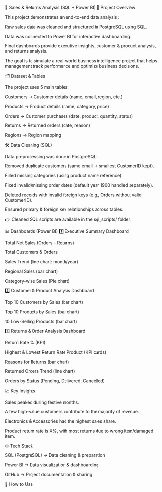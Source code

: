 🛒 Sales & Returns Analysis (SQL + Power BI)
📌 Project Overview

This project demonstrates an end-to-end data analysis :

Raw sales data was cleaned and structured in PostgreSQL using SQL.

Data was connected to Power BI for interactive dashboarding.

Final dashboards provide executive insights, customer & product analysis, and returns analysis.

The goal is to simulate a real-world business intelligence project that helps management track performance and optimize business decisions.

🗂️ Dataset & Tables

The project uses 5 main tables:

Customers → Customer details (name, email, region, etc.)

Products → Product details (name, category, price)

Orders → Customer purchases (date, product, quantity, status)

Returns → Returned orders (date, reason)

Regions → Region mapping

🛠️ Data Cleaning (SQL)

Data preprocessing was done in PostgreSQL:

Removed duplicate customers (same email → smallest CustomerID kept).

Filled missing categories (using product name reference).

Fixed invalid/missing order dates (default year 1900 handled separately).

Deleted records with invalid foreign keys (e.g., Orders without valid CustomerID).

Ensured primary & foreign key relationships across tables.

👉 Cleaned SQL scripts are available in the sql_scripts/ folder.

📊 Dashboards (Power BI)
1️⃣ Executive Summary Dashboard

Total Net Sales (Orders – Returns)

Total Customers & Orders

Sales Trend (line chart: month/year)

Regional Sales (bar chart)

Category-wise Sales (Pie chart)

2️⃣ Customer & Product Analysis Dashboard

Top 10 Customers by Sales (bar chart)

Top 10 Products by Sales (bar chart)

10 Low-Selling Products (bar chart)

3️⃣ Returns & Order Analysis Dashboard

Return Rate % (KPI)

Highest & Lowest Return Rate Product (KPI cards)

Reasons for Returns (bar chart)

Returned Orders Trend (line chart)

Orders by Status (Pending, Delivered, Cancelled)

📈 Key Insights

Sales peaked during festive months.

A few high-value customers contribute to the majority of revenue.

Electronics & Accessories had the highest sales share.

Product return rate is X%, with most returns due to wrong item/damaged item.

⚙️ Tech Stack

SQL (PostgreSQL) → Data cleaning & preparation

Power BI → Data visualization & dashboarding

GitHub → Project documentation & sharing

🚀 How to Use


